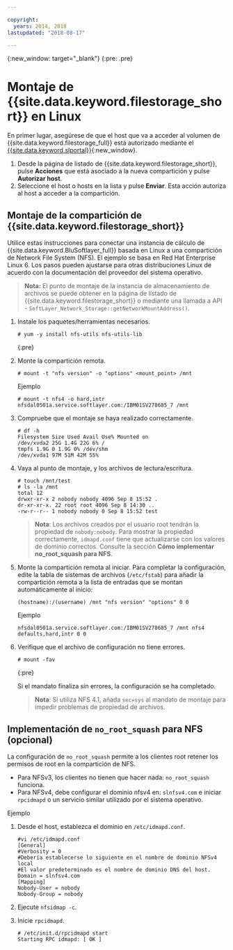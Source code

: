 ```yaml
---

copyright:
  years: 2014, 2018
lastupdated: "2018-08-17"

---
```

{:new_window: target="_blank"}
{:pre: .pre}

# Montaje de {{site.data.keyword.filestorage_short}} en Linux

En primer lugar, asegúrese de que el host que va a acceder al volumen de {{site.data.keyword.filestorage_full}} está autorizado mediante el [{{site.data.keyword.slportal}}](https://control.softlayer.com/){:new_window}.

1. Desde la página de listado de {{site.data.keyword.filestorage_short}}, pulse **Acciones** que está asociado a la nueva compartición y pulse **Autorizar host**.
2. Seleccione el host o hosts en la lista y pulse **Enviar**. Esta acción autoriza al host a acceder a la compartición.

## Montaje de la compartición de {{site.data.keyword.filestorage_short}}

Utilice estas instrucciones para conectar una instancia de cálculo de {{site.data.keyword.BluSoftlayer_full}} basada en Linux a una compartición de Network File System (NFS). El ejemplo se basa en Red Hat Enterprise Linux 6. Los pasos pueden ajustarse para otras distribuciones Linux de acuerdo con la documentación del proveedor del sistema operativo.

>**Nota:** El punto de montaje de la instancia de almacenamiento de archivos se puede obtener en la página de listado de {{site.data.keyword.filestorage_short}} o mediante una llamada a API - `SoftLayer_Network_Storage::getNetworkMountAddress()`.

1. Instale los paquetes/herramientas necesarios.
   ```
   # yum -y install nfs-utils nfs-utils-lib
   ```
   {:pre}
    
2. Monte la compartición remota.
   ```
   # mount -t "nfs version" -o "options" <mount_point> /mnt
   ```
       
   Ejemplo
   ```
   # mount -t nfs4 -o hard,intr
   nfsdal0501a.service.softlayer.com:/IBM01SV278685_7 /mnt
   ```
 
3. Compruebe que el montaje se haya realizado correctamente.
   ```
   # df -h
   Filesystem Size Used Avail Use% Mounted on
   /dev/xvda2 25G 1.4G 22G 6% /
   tmpfs 1.9G 0 1.9G 0% /dev/shm
   /dev/xvda1 97M 51M 42M 55%
   ```
    
4. Vaya al punto de montaje, y los archivos de lectura/escritura.
   ```
   # touch /mnt/test
   # ls -la /mnt
   total 12
   drwxr-xr-x 2 nobody nobody 4096 Sep 8 15:52 .
   dr-xr-xr-x. 22 root root 4096 Sep 8 14:30 ..
   -rw-r--r-- 1 nobody nobody 0 Sep 8 15:52 test
   ```

   >**Nota**: Los archivos creados por el usuario root tendrán la propiedad de `nobody:nobody`. Para mostrar la propiedad correctamente, `idmapd.conf` tiene que actualizarse con los valores de dominio correctos. Consulte la sección **Cómo implementar no_root_squash para NFS**.
    
5. Monte la compartición remota al iniciar. Para completar la configuración, edite la tabla de sistemas de archivos (`/etc/fstab`) para añadir la compartición remota a la lista de entradas que se montan automáticamente al inicio:

   ```
   (hostname):/(username) /mnt "nfs version" "options" 0 0
   ```
    
   Ejemplo
    
   ```
   nfsdal0501a.service.softlayer.com:/IBM01SV278685_7 /mnt nfs4 defaults,hard,intr 0 0
   ```
    
6. Verifique que el archivo de configuración no tiene errores.

   ```
   # mount -fav
   ```
   {:pre}
    
   Si el mandato finaliza sin errores, la configuración se ha completado.

   >**Nota**: Si utiliza NFS 4.1, añada `sec=sys` al mandato de montaje para impedir problemas de propiedad de archivos.

 
## Implementación de `no_root_squash` para NFS (opcional)

La configuración de `no_root_squash` permite a los clientes root retener los permisos de root en la compartición de NFS. 
- Para NFSv3, los clientes no tienen que hacer nada: `no_root_squash` funciona.
- Para NFSv4, debe configurar el dominio nfsv4 en: `slnfsv4.com` e iniciar `rpcidmapd` o un servicio similar utilizado por el sistema operativo.

Ejemplo

1. Desde el host, establezca el dominio en `/etc/idmapd.conf`.

   ```
   #vi /etc/idmapd.conf
   [General]
   #Verbosity = 0
   #Debería establecerse lo siguiente en el nombre de dominio NFSv4 local
   #El valor predeterminado es el nombre de dominio DNS del host.
   Domain = slnfsv4.com
   [Mapping]
   Nobody-User = nobody
   Nobody-Group = nobody
   ```
    
2. Ejecute `nfsidmap -c`.
3. Inicie `rpcidmapd`.
   ```
   # /etc/init.d/rpcidmapd start
   Starting RPC idmapd: [ OK ]
   ```
